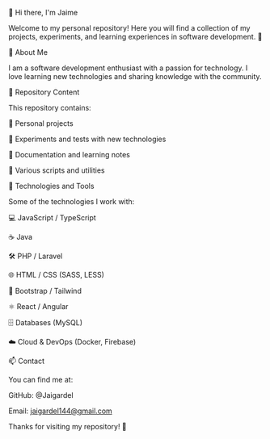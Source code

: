 🚀 Hi there, I'm Jaime

Welcome to my personal repository! Here you will find a collection of my projects, experiments, and learning experiences in software development. 🚀

📌 About Me

I am a software development enthusiast with a passion for technology. I love learning new technologies and sharing knowledge with the community.

📂 Repository Content

This repository contains:

🌟 Personal projects

🧪 Experiments and tests with new technologies

📖 Documentation and learning notes

🔧 Various scripts and utilities

🔧 Technologies and Tools

Some of the technologies I work with:

💻 JavaScript / TypeScript

☕ Java

🛠️ PHP / Laravel

🌐 HTML / CSS (SASS, LESS)

🎨 Bootstrap / Tailwind

⚛️ React / Angular

🗄️ Databases (MySQL)

☁️ Cloud & DevOps (Docker, Firebase)

📫 Contact

You can find me at:

GitHub: @Jaigardel

Email: jaigardel144@gmail.com

Thanks for visiting my repository! 🚀
